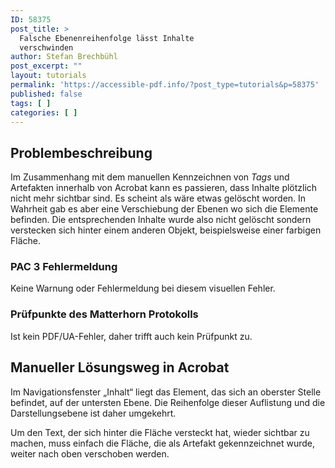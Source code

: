 ```yaml
---
ID: 58375
post_title: >
  Falsche Ebenenreihenfolge lässt Inhalte
  verschwinden
author: Stefan Brechbühl
post_excerpt: ""
layout: tutorials
permalink: 'https://accessible-pdf.info/?post_type=tutorials&p=58375'
published: false
tags: [ ]
categories: [ ]
---
```

## Problembeschreibung

Im Zusammenhang mit dem manuellen Kennzeichnen von *Tags* und Artefakten innerhalb von Acrobat kann es passieren, dass Inhalte plötzlich nicht mehr sichtbar sind. Es scheint als wäre etwas gelöscht worden. In Wahrheit gab es aber eine Verschiebung der Ebenen wo sich die Elemente befinden. Die entsprechenden Inhalte wurde also nicht gelöscht sondern verstecken sich hinter einem anderen Objekt, beispielsweise einer farbigen Fläche.

### PAC 3 Fehlermeldung

Keine Warnung oder Fehlermeldung bei diesem visuellen Fehler.

### Prüfpunkte des Matterhorn Protokolls

Ist kein PDF/UA-Fehler, daher trifft auch kein Prüfpunkt zu.

## Manueller Lösungsweg in Acrobat

Im Navigationsfenster „Inhalt“ liegt das Element, das sich an oberster Stelle befindet, auf der untersten Ebene. Die Reihenfolge dieser Auflistung und die Darstellungsebene ist daher umgekehrt.

Um den Text, der sich hinter die Fläche versteckt hat, wieder sichtbar zu machen, muss einfach die Fläche, die als Artefakt gekennzeichnet wurde, weiter nach oben verschoben werden.